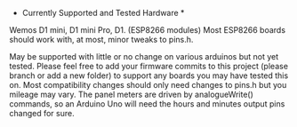 * Currently Supported and Tested Hardware *

Wemos D1 mini, D1 mini Pro, D1. (ESP8266 modules) Most ESP8266 boards should work with, at most, minor tweaks to pins.h.

May be supported with little or no change on various arduinos but not yet tested. Please feel free to add your firmware commits to this project (please branch or add a new folder) to support any boards you may have tested this on. Most compatibility changes should only need changes to pins.h but you mileage may vary. The panel meters are driven by analogueWrite() commands, so an Arduino Uno will need the hours and minutes output pins changed for sure.
